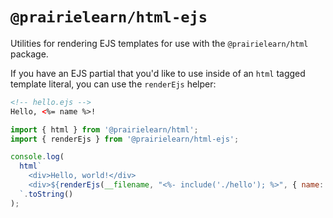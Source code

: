 # `@prairielearn/html-ejs`

Utilities for rendering EJS templates for use with the `@prairielearn/html` package.

If you have an EJS partial that you'd like to use inside of an `html` tagged template literal, you can use the `renderEjs` helper:

```html
<!-- hello.ejs -->
Hello, <%= name %>!
```

```js
import { html } from '@prairielearn/html';
import { renderEjs } from '@prairielearn/html-ejs';

console.log(
  html`
    <div>Hello, world!</div>
    <div>${renderEjs(__filename, "<%- include('./hello'); %>", { name: 'Anjali' })}</div>
  `.toString()
);
```
